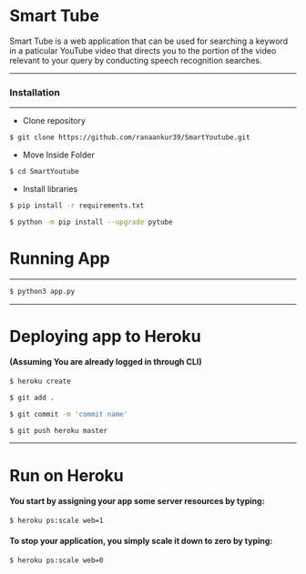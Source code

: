 # Smart Tube

Smart Tube is a web application that can be used for searching a keyword in a paticular YouTube video that directs you to the portion of the video relevant to your query by conducting speech recognition searches.
***
  
### Installation
***
- Clone repository
```sh
$ git clone https://github.com/ranaankur39/SmartYoutube.git
```
- Move Inside Folder
```sh
$ cd SmartYoutube
```
- Install libraries
```sh
$ pip install -r requirements.txt
```
```sh
$ python -m pip install --upgrade pytube
```
# Running App
***
```sh
$ python3 app.py
```
***
# Deploying app to Heroku
#### (Assuming You are already logged in through CLI)
```sh
$ heroku create
```
```sh
$ git add .
```
```sh
$ git commit -m 'commit name'
```
```sh
$ git push heroku master
```
***
# Run on Heroku
#### You start by assigning your app some server resources by typing:
```sh
$ heroku ps:scale web=1
```
#### To stop your application, you simply scale it down to zero by typing:

```sh
$ heroku ps:scale web=0
```
